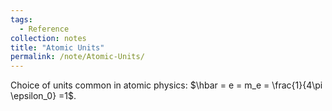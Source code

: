 ```yaml
---
tags:
  - Reference
collection: notes
title: "Atomic Units"
permalink: /note/Atomic-Units/
---
```

Choice of units common in atomic physics:
$\hbar = e = m_e = \frac{1}{4\pi \epsilon_0} =1$.